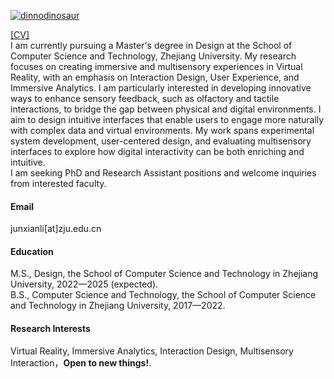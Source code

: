 

[![dinnodinosaur](https://img.shields.io/badge/dinnodinosaur-github-blue?logo=github)](https://github.com/dinnodinosaur)

[[CV]](https://raw.githubusercontent.com/dinnodinosaur/dinnodinosaur.github.io/main/contents/Junxian%20Li_CV.pdf)\
I am currently pursuing a Master's degree in Design at the School of Computer Science and Technology, Zhejiang University. My research focuses on creating immersive and multisensory experiences in Virtual Reality, with an emphasis on Interaction Design, User Experience, and Immersive Analytics. I am particularly interested in developing innovative ways to enhance sensory feedback, such as olfactory and tactile interactions, to bridge the gap between physical and digital environments. I aim to design intuitive interfaces that enable users to engage more naturally with complex data and virtual environments. My work spans experimental system development, user-centered design, and evaluating multisensory interfaces to explore how digital interactivity can be both enriching and intuitive.\
I am seeking PhD and Research Assistant positions and welcome inquiries from interested faculty.

#### Email
junxianli[at]zju.edu.cn

#### Education
M.S., Design, the School of Computer Science and Technology in Zhejiang University, 2022—2025 (expected).\
B.S., Computer Science and Technology, the School of Computer Science and Technology in Zhejiang University, 2017—2022.

#### Research Interests
Virtual Reality,  Immersive Analytics, Interaction Design, Multisensory Interaction，<strong>Open to new things!</strong>.